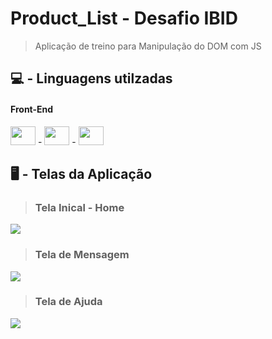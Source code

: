 # Product_List - Desafio IBID

> Aplicação de treino para Manipulação do DOM com JS

## 💻 - Linguagens utilzadas
  
#### Front-End

<div display="flex">
  <img height="30" width="40" src="https://cdn.jsdelivr.net/gh/devicons/devicon/icons/html5/html5-original.svg" /> -
  <img height="30" width="40" src="https://cdn.jsdelivr.net/gh/devicons/devicon/icons/css3/css3-original.svg" /> -
  <img height="30" width="40" src="https://cdn.jsdelivr.net/gh/devicons/devicon/icons/javascript/javascript-original.svg" />
</div>

## 🖥️ - Telas da Aplicação

> ### Tela Inical - Home
<img  src="https://cdn.discordapp.com/attachments/1007771195418091571/1007771437714653324/unknown.png" />
<br />

> ### Tela de Mensagem
<img  src="https://cdn.discordapp.com/attachments/1007771195418091571/1007771582665592943/unknown.png" />
<br />

> ### Tela de Ajuda
<img  src="https://cdn.discordapp.com/attachments/1007771195418091571/1010038563699687546/unknown.png" />